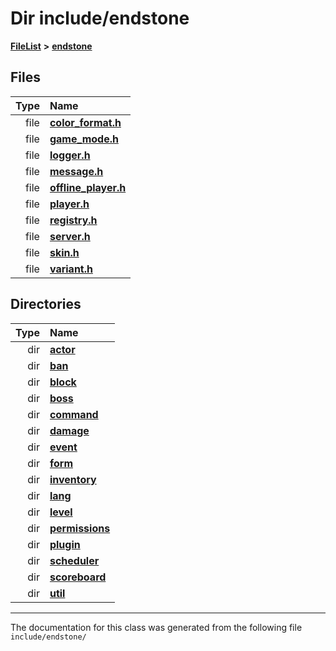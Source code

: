 

# Dir include/endstone



[**FileList**](files.md) **>** [**endstone**](dir_6cf277b678674f97c7a2b6b3b2447b33.md)












## Files

| Type | Name |
| ---: | :--- |
| file | [**color\_format.h**](color__format_8h.md) <br> |
| file | [**game\_mode.h**](game__mode_8h.md) <br> |
| file | [**logger.h**](logger_8h.md) <br> |
| file | [**message.h**](message_8h.md) <br> |
| file | [**offline\_player.h**](offline__player_8h.md) <br> |
| file | [**player.h**](player_8h.md) <br> |
| file | [**registry.h**](registry_8h.md) <br> |
| file | [**server.h**](server_8h.md) <br> |
| file | [**skin.h**](skin_8h.md) <br> |
| file | [**variant.h**](variant_8h.md) <br> |


## Directories

| Type | Name |
| ---: | :--- |
| dir | [**actor**](dir_dd7779a583e02d88c9a89a2c881c3946.md) <br> |
| dir | [**ban**](dir_f1b1f2e9abb31749ef58cd98f22bcd78.md) <br> |
| dir | [**block**](dir_faca67fc60a7463eb1bd30eabe023cf1.md) <br> |
| dir | [**boss**](dir_d0a7fd8d5b72659767e2a2651b1ff51c.md) <br> |
| dir | [**command**](dir_5c7b2dbfabcd1115569d1e20a260545c.md) <br> |
| dir | [**damage**](dir_d35032eb9ca22acb8eface5f2c8b6a35.md) <br> |
| dir | [**event**](dir_f1d783c0ad83ee143d16e768ebca51c8.md) <br> |
| dir | [**form**](dir_0fd3b458603af3963ebb9c312a9238ec.md) <br> |
| dir | [**inventory**](dir_d1e84b530b14f41e8b6f5ec1b5dee76c.md) <br> |
| dir | [**lang**](dir_cd2600a5c389b96acc106cf97f774d1c.md) <br> |
| dir | [**level**](dir_8e239ca1e5fd0d936d66a30330d3a329.md) <br> |
| dir | [**permissions**](dir_33a21cc2f228e5ad6b7d1bc8d0d1e9bc.md) <br> |
| dir | [**plugin**](dir_53ee43673b2467e53c4cb8c30a2e7d89.md) <br> |
| dir | [**scheduler**](dir_3a50fadda3c7cdc27c965a478a3f7d27.md) <br> |
| dir | [**scoreboard**](dir_19c52f9ea81a2cf7449c80dcee80d6f0.md) <br> |
| dir | [**util**](dir_89b85071337bf933dea6c29b4c6a4410.md) <br> |

























































------------------------------
The documentation for this class was generated from the following file `include/endstone/`

